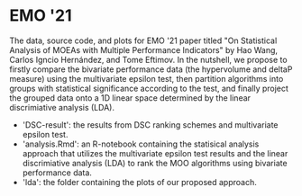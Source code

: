 # EMO '21

The data, source code, and plots for EMO '21 paper titled "On Statistical Analysis of MOEAs with Multiple Performance Indicators" by Hao Wang, Carlos Igncio Hernández, and Tome Eftimov. In the nutshell, we propose to firstly compare the bivariate performance data (the hypervolume and deltaP measure) using the multivariate epsilon test, then partition algorithms into groups with statistical significance according to the test, and finally project the grouped data onto a 1D linear space determined by the linear discrimiative analysis (LDA).

* 'DSC-result': the results from DSC ranking schemes and multivariate epsilon test.
* 'analysis.Rmd': an R-notebook containing the statisical analysis approach that utilizes the multivariate epsilon test results and the linear discrimiative analysis (LDA) to rank the MOO algorithms using bivariate performance data.
* 'lda': the folder containing the plots of our proposed approach.
